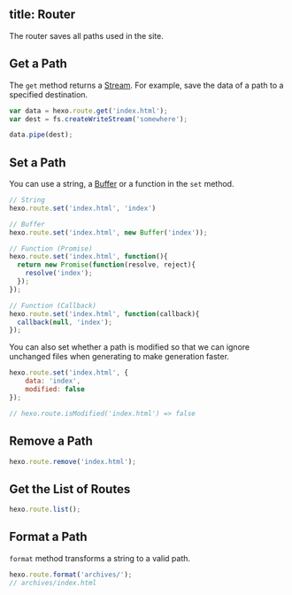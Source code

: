 title: Router
---
The router saves all paths used in the site.

## Get a Path

The `get` method returns a [Stream]. For example, save the data of a path to a specified destination.

``` js
var data = hexo.route.get('index.html');
var dest = fs.createWriteStream('somewhere');

data.pipe(dest);
```

## Set a Path

You can use a string, a [Buffer] or a function in the `set` method.

``` js
// String
hexo.route.set('index.html', 'index')

// Buffer
hexo.route.set('index.html', new Buffer('index'));

// Function (Promise)
hexo.route.set('index.html', function(){
  return new Promise(function(resolve, reject){
    resolve('index');
  });
});

// Function (Callback)
hexo.route.set('index.html', function(callback){
  callback(null, 'index');
});
```

You can also set whether a path is modified so that we can ignore unchanged files when generating to make generation faster.

``` js
hexo.route.set('index.html', {
    data: 'index',
    modified: false
});

// hexo.route.isModified('index.html') => false
```

## Remove a Path

``` js
hexo.route.remove('index.html');
```

## Get the List of Routes

``` js
hexo.route.list();
```

## Format a Path

`format` method transforms a string to a valid path.

``` js
hexo.route.format('archives/');
// archives/index.html
```

[Stream]: http://nodejs.org/api/stream.html
[Buffer]: http://nodejs.org/api/buffer.html